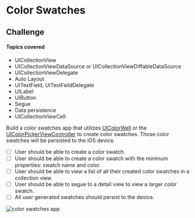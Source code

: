 # Color Swatches

## Challenge 

#### Topics covered 

* UICollectionView
* UICollectionViewDataSource or UICollectionViewDiffableDataSource
* UICollectionViewDelegate
* Auto Layout
* UITextField, UITextFeildDelegate
* UILabel
* UIButton
* Segue
* Data persistence
* UICollectionViewCell

Build a color swatches app that utilizes [UIColorWell](https://developer.apple.com/documentation/uikit/uicolorwell) or the [UIColorPickerViewController](https://developer.apple.com/documentation/uikit/uicolorpickerviewcontroller) to create color swatches. Those color swatches will be persisted to the iOS device. 

- [ ] User should be able to create a color swatch. 
- [ ] User should be able to create a color swatch with the minimum properties: swatch name and color. 
- [ ] User should be able to view a list of all their created color swatches in a collection view. 
- [ ] User should be able to segue to a detail view to view a larger color swatch. 
- [ ] All user generated swatches should persist to the device.

![color swatches app](https://user-images.githubusercontent.com/1819208/98969732-2742e580-24dd-11eb-98e6-80bfd5e4128e.gif)
